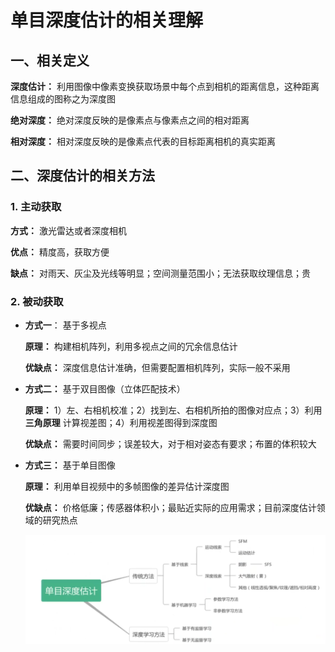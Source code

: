 # 单目深度估计的相关理解

## 一、相关定义

**深度估计：** 利用图像中像素变换获取场景中每个点到相机的距离信息，这种距离信息组成的图称之为深度图

**绝对深度：** 绝对深度反映的是像素点与像素点之间的相对距离

**相对深度：** 相对深度反映的是像素点代表的目标距离相机的真实距离



## 二、深度估计的相关方法

### 1. 主动获取

**方式：** 激光雷达或者深度相机

**优点：** 精度高，获取方便

**缺点：** 对雨天、灰尘及光线等明显；空间测量范围小；无法获取纹理信息；贵

### 2. 被动获取

- **方式一**： 基于多视点

    **原理：** 构建相机阵列，利用多视点之间的冗余信息估计

    **优缺点：** 深度信息估计准确，但需要配置相机阵列，实际一般不采用

- **方式二：** 基于双目图像（立体匹配技术）

    **原理：** 1）左、右相机校准；2）找到左、右相机所拍的图像对应点；3）利用**三角原理** 计算视差图；4）利用视差图得到深度图

    **优缺点：** 需要时间同步；误差较大，对于相对姿态有要求；布置的体积较大

- **方式三：** 基于单目图像

    **原理：** 利用单目视频中的多帧图像的差异估计深度图

    **优缺点：** 价格低廉；传感器体积小；最贴近实际的应用需求；目前深度估计领域的研究热点

    ![image-20220610104202088](%E5%8D%95%E7%9B%AE%E6%B7%B1%E5%BA%A6%E4%BC%B0%E8%AE%A1%E7%9A%84%E7%9B%B8%E5%85%B3%E7%90%86%E8%A7%A3.assets/image-20220610104202088.png)

    